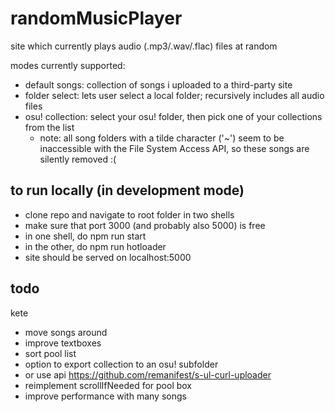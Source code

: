 # randomMusicPlayer

site which currently plays audio (.mp3/.wav/.flac) files at random

modes currently supported:
- default songs: collection of songs i uploaded to a third-party site
- folder select: lets user select a local folder; recursively includes all audio files
- osu! collection: select your osu! folder, then pick one of your collections from the list
  - note: all song folders with a tilde character ('~') seem to be inaccessible with the File System Access API, so these songs are silently removed :(

## to run locally (in development mode)

- clone repo and navigate to root folder in two shells
- make sure that port 3000 (and probably also 5000) is free
- in one shell, do npm run start
- in the other, do npm run hotloader
- site should be served on localhost:5000

## todo
kete
- move songs around
- improve textboxes
- sort pool list
- option to export collection to an osu! subfolder
- or use api https://github.com/remanifest/s-ul-curl-uploader
- reimplement scrollIfNeeded for pool box
- improve performance with many songs